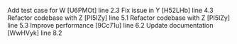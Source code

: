 Add test case for W [U6PMOt] line 2.3
Fix issue in Y [H52LHb] line 4.3
Refactor codebase with Z [PI5IZy] line 5.1
Refactor codebase with Z [PI5IZy] line 5.3
Improve performance [9Cc71u] line 6.2
Update documentation [WwHVyk] line 8.2
